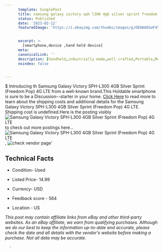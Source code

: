 ```yaml
---
      template: SinglePost
      title: samsung galaxy victory sph l300 4gb silver sprint freedom pop 4g lte
      status: Published
      date: '2023-02-12'
      featuredImage: 'https://i.ebayimg.com/thumbs/images/g/OE0AAOSwF45j49e~/s-l225.jpg'
       

      excerpt: >-
        [smartphone,device ,hand held device]
      meta:
      canonicalLink: ''
      description: [handheld,industrially made,well crafted,Portable,Mobile,Compact,Convenient,Lightweight,Maneuverable,Man-portable,Miniature,Carriable,Hand-held,Light,Holdable,Transportable,Mobile device,Pocket-sized,On-the-go,Wireless,Cordless,Compact size,Convenient size, smartphone,device ,hand held device]
      noindex: false
      

---
```

$
      Introducing th Samsung Galaxy Victory SPH-L300 4GB Silver Sprint (Freedom Pop) 4G LTE from a well-known brand.This Holdable smartphone is sure to be a Discussion--starter in your home. [Click Here](https://www.ebay.com/itm/175605312074?hash=item28e2e46a4a%3Ag%3AOE0AAOSwF45j49e%7E&mkevt=1&mkcid=1&mkrid=711-53200-19255-0&campid=%253CePNCampaignId%253E&customid=%253CreferenceId%253E&toolid=10049) to read more to learn about the shipping costs and additional details for the Samsung Galaxy Victory SPH-L300 4GB Silver Sprint (Freedom Pop) 4G LTE. Shipping cost is undefined.Here is the posting visibly ![Samsung Galaxy Victory SPH-L300 4GB Silver Sprint (Freedom Pop) 4G LTE](https://i.ebayimg.com/thumbs/images/g/OE0AAOSwF45j49e~/s-l225.jpg) to check out more postings here... ![Samsung Galaxy Victory SPH-L300 4GB Silver Sprint (Freedom Pop) 4G LTE](https://i.ebayimg.com/images/g/OE0AAOSwF45j49e~/s-l1600.jpg), ![check vendor page](https://origin-galleryplus.ebayimg.com/ws/web/175605312074_2_0_1/225x225.jpg,https://origin-galleryplus.ebayimg.com/ws/web/175605312074_3_0_1/225x225.jpg,https://origin-galleryplus.ebayimg.com/ws/web/175605312074_4_0_1/225x225.jpg,https://origin-galleryplus.ebayimg.com/ws/web/175605312074_5_0_1/225x225.jpg,https://origin-galleryplus.ebayimg.com/ws/web/175605312074_6_0_1/225x225.jpg,https://origin-galleryplus.ebayimg.com/ws/web/175605312074_7_0_1/225x225.jpg)'

      

 ## Technical Facts 



     
      

 - Condition- Used 


      

 - Listed Price- 14.99 


      

 - Currency- USD 


      

 - Feedback score - 564 


      

 - Location - US 


      
      

 *_This post may contain affiliate links from eBay and other third-party websites. As an eBay affiliate, we earn from qualifying purchases. Although we do our best to keep the information up-to-date and accurate, please check the date and all details with the vendor's website before making a purchase. Not all data may be accurate._*




      -
